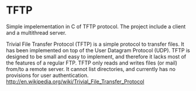 TFTP
====

Simple impelementation in C of TFTP protocol. The project include a client and a multithread server.

Trivial File Transfer Protocol (TFTP) is a simple protocol to transfer files. 
It has been implemented on top of the User Datagram Protocol (UDP). 
TFTP is designed to be small and easy to implement, and therefore it lacks most of the features of a regular FTP. 
TFTP only reads and writes files (or mail) from/to a remote server. It cannot list directories, and currently has 
no provisions for user authentication.
http://en.wikipedia.org/wiki/Trivial_File_Transfer_Protocol


